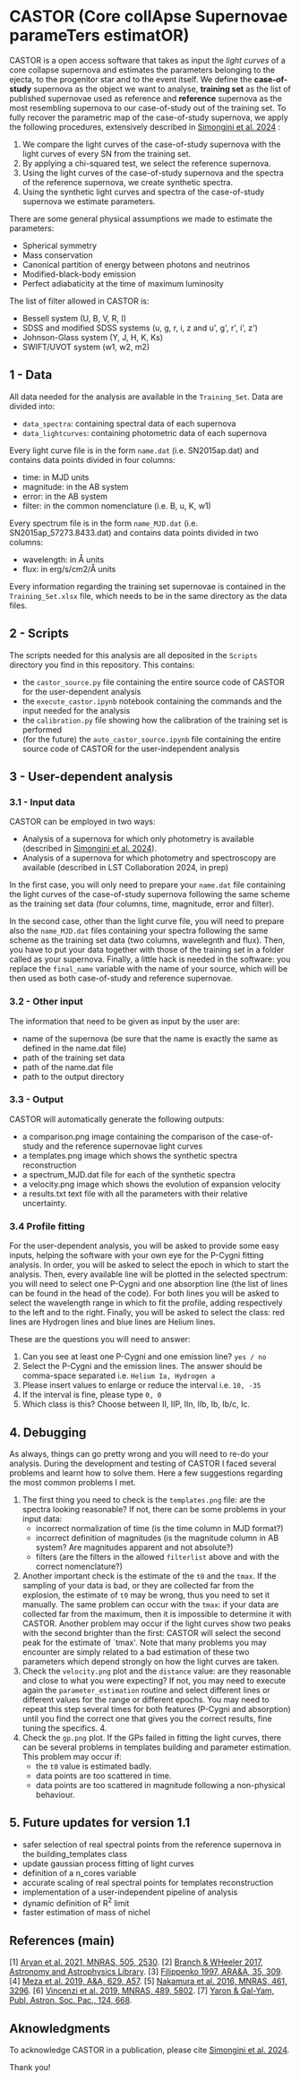 # CASTOR (**Core collApse Supernovae parameTers estimatOR**) 

CASTOR is a open access software that takes as input the *light curves* of a core collapse supernova and estimates the parameters belonging to the ejecta, to the progenitor star and to the event itself. We define the **case-of-study** supernova as the object we want to analyse, **training set** as the list of published supernovae used as reference and **reference** supernova as the most resembling supernova to our case-of-study out of the training set. To fully recover the parametric map of the case-of-study supernova, we apply the following procedures, extensively described in [Simongini et al. 2024](https://doi.org/10.1093/mnras/stae1911) : 
1. We compare the light curves of the case-of-study supernova with the light curves of every SN from the training set.
2. By applying a chi-squared test, we select the reference supernova.
3. Using the light curves of the case-of-study supernova and the spectra of the reference supernova, we create synthetic spectra.
4. Using the synthetic light curves and spectra of the case-of-study supernova we estimate parameters.

There are some general physical assumptions we made to estimate the parameters:
- Spherical symmetry
- Mass conservation
- Canonical partition of energy between photons and neutrinos
- Modified-black-body emission
- Perfect adiabaticity at the time of maximum luminosity

The list of filter allowed in CASTOR is: 
- Bessell system (U, B, V, R, I)
- SDSS and modified SDSS systems (u, g, r, i, z and u', g', r', i', z')
- Johnson-Glass system (Y, J, H, K, Ks)
- SWIFT/UVOT system (w1, w2, m2)

## 1 - Data

All data needed for the analysis are available in the `Training_Set`. Data are divided into:
- `data_spectra`: containing spectral data of each supernova
- `data_lightcurves`: containing photometric data of each supernova

Every light curve file is in the form `name.dat` (i.e. SN2015ap.dat) and contains data points divided in four columns: 
- time: in MJD units
- magnitude: in the AB system
- error: in the AB system
- filter: in the common nomenclature (i.e. B, u, K, w1)

Every spectrum file is in the form `name_MJD.dat` (i.e. SN2015ap_57273.8433.dat) and contains data points divided in two columns: 
- wavelength: in Å units
- flux: in erg/s/cm2/Å units

Every information regarding the training set supernovae is contained in the `Training_Set.xlsx` file, which needs to be in the same directory as the data files. 

## 2 - Scripts 

The scripts needed for this analysis are all deposited in the `Scripts` directory you find in this repository. This contains: 
- the `castor_source.py` file containing the entire source code of CASTOR for the user-dependent analysis
- the `execute_castor.ipynb` notebook containing the commands and the input needed for the analysis
- the `calibration.py` file showing how the calibration of the training set is performed
- (for the future) the `auto_castor_source.ipynb` file containing the entire source code of CASTOR for the user-independent analysis 

## 3 - User-dependent analysis  

### 3.1 - Input data 

CASTOR can be employed in two ways: 
- Analysis of a supernova for which only photometry is available (described in [Simongini et al. 2024](https://doi.org/10.1093/mnras/stae1911)). 
- Analysis of a supernova for which photometry and spectroscopy are available (described in LST Collaboration 2024, in prep)

In the first case, you will only need to prepare your `name.dat` file containing the light curves of the case-of-study supernova following the same scheme as the training set data (four columns, time, magnitude, error and filter). 

In the second case, other than the light curve file, you will need to prepare also the `name_MJD.dat` files containing your spectra following the same scheme as the training set data (two columns, wavelegnth and flux). Then, you have to put your data together with those of the training set in a folder called as your supernova. Finally, a little hack is needed in the software: you replace the `final_name` variable with the name of your source, which will be then used as both case-of-study and reference supernovae. 

### 3.2 - Other input

The information that need to be given as input by the user are: 
- name of the supernova (be sure that the name is exactly the same as defined in the name.dat file)
- path of the training set data
- path of the name.dat file
- path to the output directory

### 3.3 - Output 

CASTOR will automatically generate the following outputs: 
- a comparison.png image containing the comparison of the case-of-study and the reference supernovae light curves
- a templates.png image which shows the synthetic spectra reconstruction
- a spectrum_MJD.dat file for each of the synthetic spectra 
- a velocity.png image which shows the evolution of expansion velocity
- a results.txt text file with all the parameters with their relative uncertainty. 

### 3.4 Profile fitting

For the user-dependent analysis, you will be asked to provide some easy inputs, helping the software with your own eye for the P-Cygni fitting analysis. In order, you will be asked to select the epoch in which to start the analysis. Then, every available line will be plotted in the selected spectrum: you will need to select one P-Cygni and one absorption line (the list of lines can be found in the head of the code). For both lines you will be asked to select the wavelength range in which to fit the profile, adding respectively to the left and to the right. Finally, you will be asked to select the class: red lines are Hydrogen lines and blue lines are Helium lines. 

These are the questions you will need to answer: 
1. Can you see at least one P-Cygni and one emission line? `yes / no`
2. Select the P-Cygni and the emission lines. The answer should be comma-space separated i.e. `Helium Ia, Hydrogen a`
3. Please insert values to enlarge or reduce the interval i.e. `10, -35`
4. If the interval is fine, please type `0, 0`
5. Which class is this? Choose between II, IIP, IIn, IIb, Ib, Ib/c, Ic.


## 4. Debugging 

As always, things can go pretty wrong and you will need to re-do your analysis. During the development and testing of CASTOR I faced several problems and learnt how to solve them. Here a few suggestions regarding the most common problems I met. 

1. The first thing you need to check is the `templates.png` file: are the spectra looking reasonable? If not, there can be some problems in your input data:
     - incorrect normalization of time (is the time column in MJD format?)
     - incorrect definition of magnitudes (is the magnitude column in AB system? Are magnitudes apparent and not absolute?)
     - filters (are the filters in the allowed `filterlist` above and with the correct nomenclature?)
2. Another important check is the estimate of the `t0` and the `tmax`. If the sampling of your data is bad, or they are collected far from the explosion, the estimate of `t0` may be wrong, thus you need to set it manually. The same problem can occur with the `tmax`: if your data are collected far from the maximum, then it is impossible to determine it with CASTOR. Another problem may occur if the light curves show two peaks with the second brighter than the first: CASTOR will select the second peak for the estimate of `tmax'. Note that many problems you may encounter are simply related to a bad estimation of these two parameters which depend strongly on how the light curves are taken.
3. Check the `velocity.png` plot and the `distance` value: are they reasonable and close to what you were expecting? If not, you may need to execute again the `parameter_estimation` routine and select different lines or different values for the range or different epochs. You may need to repeat this step several times for both features (P-Cygni and absorption) until you find the correct one that gives you the correct results, fine tuning the specifics. 4.
6. Check the `gp.png` plot. If the GPs failed in fitting the light curves, there can be several problems in templates building and parameter estimation. This problem may occur if:
   - the `t0` value is estimated badly.
   - data points are too scattered in time.
   - data points are too scattered in magnitude following a non-physical behaviour. 

## 5. Future updates for version 1.1
* safer selection of real spectral points from the reference supernova in the building_templates class
* update gaussian process fitting of light curves
* definition of a n_cores variable
* accurate scaling of real spectral points for templates reconstruction
* implementation of a user-independent pipeline of analysis
* dynamic definition of R$^2$ limit
* faster estimation of mass of nichel 

## References (main)

[1] [Aryan et al. 2021, MNRAS, 505, 2530](10.1093/mnras/stab1379). 
[2] [Branch & WHeeler 2017, Astronomy and Astrophysics Library](10.1007/978-3-662-55054-0). 
[3] [Filippenko 1997, ARA&A, 35, 309](10.1086/309659). 
[4] [Meza et al. 2019, A&A, 629, A57](10.1051/0004-6361/201834972). 
[5] [Nakamura et al. 2016, MNRAS, 461, 3296](10.1093/mnras/stw1453). 
[6] [Vincenzi et al. 2019, MNRAS, 489, 5802](10.1093/mnras/stz2448). 
[7] [Yaron & Gal-Yam, Publ. Astron. Soc. Pac., 124, 668](10.1086/666656).

## Aknowledgments

To acknowledge CASTOR in a publication, please cite [Simongini et al. 2024](https://doi.org/10.1093/mnras/stae1911). 

Thank you!










